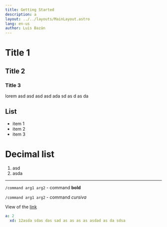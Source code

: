 ```yaml
---
title: Getting Started
description: a
layout: ../../layouts/MainLayout.astro
lang: en-us
author: Luis Bazán
---
```


# Title 1

## Title 2

### Title 3

lorem asd asd asd
asd
ada
sd
as
d
as
da

## List

- item 1
- item 2
- item 3

# Decimal list

1. asd
2. asda

---

`/command arg1 arg2` - command **bold**

`/command arg1 arg2` - command _cursiva_

View of the [link](./getting-started)

```yaml
a: 2
  xd: 12asda sdas das sad as as as as asdad as da sdsa
```
